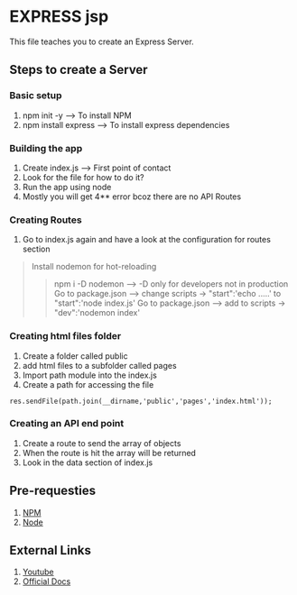 # EXPRESS jsp

This file teaches you to create an Express Server.

## Steps to create a Server

### Basic setup

1. npm init -y    --> To install NPM
2. npm install express  --> To install express dependencies

### Building the app

1. Create index.js --> First point of contact
2. Look for the file for how to do it?
3. Run the app using node <filename>
4. Mostly you will get 4** error bcoz there are no API Routes

### Creating Routes

1. Go to index.js again and have a look at the configuration for routes section
 > Install nodemon for hot-reloading
 >> npm i -D nodemon --> -D only for developers not in production
 >> Go to package.json --> change scripts -> "start":'echo .....' to "start":'node index.js'
 >> Go to package.json --> add to scripts -> "dev":'nodemon index'

### Creating html files folder

1. Create a folder called public
2. add html files to a subfolder called pages
3. Import path module into the index.js
4. Create a path for accessing the file
```
res.sendFile(path.join(__dirname,'public','pages','index.html'));

```
### Creating an API end point

1. Create a route to send the array of objects
2. When the route is hit the array will be returned
3. Look in the data section of index.js

## Pre-requesties

1. [NPM](https://www.npmjs.com/)
2. [Node](https://nodejs.org/en/)

## External Links

1. [Youtube](https://www.youtube.com/watch?v=L72fhGm1tfE)
2. [Official Docs](https://expressjs.com/en/starter/installing.html)
